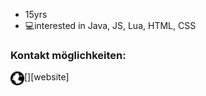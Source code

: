 - 15yrs
- 💻interested in Java, JS, Lua, HTML, CSS

### Kontakt möglichkeiten:
[<img align="left" alt="jaamey.wtf" width="22px" src="https://raw.githubusercontent.com/iconic/open-iconic/master/svg/globe.svg"/>][website]

<br/>
